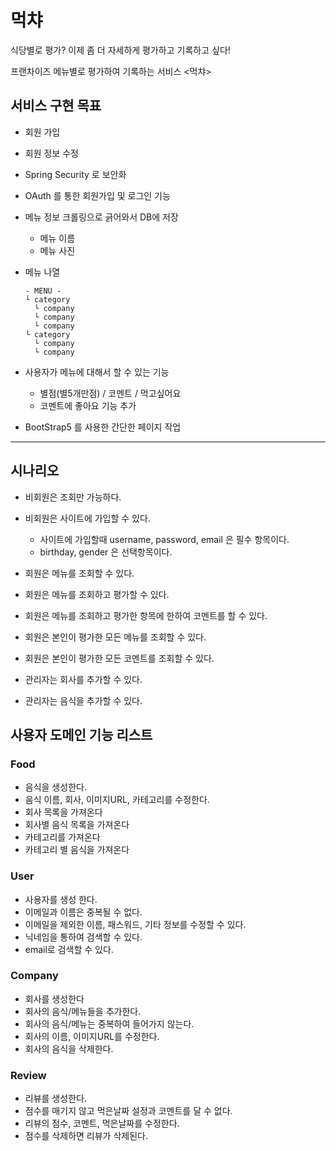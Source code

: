 # 먹챠

식당별로 평가? 이제 좀 더 자세하게 평가하고 기록하고 싶다!

프랜차이즈 메뉴별로 평가하여 기록하는 서비스 <먹챠>

## 서비스 구현 목표

- 회원 가입
- 회원 정보 수정
- Spring Security 로 보안화
- OAuth 를 통한 회원가입 및 로그인 기능
- 메뉴 정보 크롤링으로 긁어와서 DB에 저장
  - 메뉴 이름
  - 메뉴 사진

- 메뉴 나열
  ```
  - MENU -
  └ category
    └ company
    └ company
    └ company
  └ category
    └ company
    └ company
  ```

- 사용자가 메뉴에 대해서 할 수 있는 기능
  - 별점(별5개만점) / 코멘트 / 먹고싶어요
  - 코멘트에 좋아요 기능 추가

- BootStrap5 를 사용한 간단한 페이지 작업

---
## 시나리오

- 비회원은 조회만 가능하다.

- 비회원은 사이트에 가입할 수 있다.
  - 사이트에 가입할때 username, password, email 은 필수 항목이다.
  - birthday, gender 은 선택항목이다.
- 회원은 메뉴를 조회할 수 있다.
- 회원은 메뉴를 조회하고 평가할 수 있다.
- 회원은 메뉴를 조회하고 평가한 항목에 한하여 코멘트를 할 수 있다.

- 회원은 본인이 평가한 모든 메뉴를 조회할 수 있다.
- 회원은 본인이 평가한 모든 코멘트를 조회할 수 있다.

- 관리자는 회사를 추가할 수 있다.
- 관리자는 음식을 추가할 수 있다.


## 사용자 도메인 기능 리스트

### Food

- 음식을 생성한다.
- 음식 이름, 회사, 이미지URL, 카테고리를 수정한다.
- 회사 목록을 가져온다
- 회사별 음식 목록을 가져온다
- 카테고리를 가져온다
- 카테고리 별 음식을 가져온다

### User

- 사용자를 생성 한다.
- 이메일과 이름은 중복될 수 없다.
- 이메일을 제외한 이름, 패스워드, 기타 정보를 수정할 수 있다.
- 닉네임을 통하여 검색할 수 있다.
- email로 검색할 수 있다.


### Company

* 회사를 생성한다
* 회사의 음식/메뉴들을 추가한다.
* 회사의 음식/메뉴는 중복하여 들어가지 않는다.
* 회사의 이름, 이미지URL를 수정한다.
* 회사의 음식을 삭제한다.


### Review

* 리뷰를 생성한다.
* 점수를 매기지 않고 먹은날짜 설정과 코멘트를 달 수 없다.
* 리뷰의 점수, 코멘트, 먹은날짜를 수정한다.
* 점수를 삭제하면 리뷰가 삭제된다.


